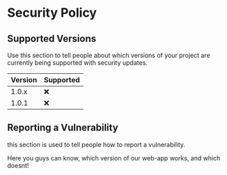 # Security Policy

## Supported Versions

Use this section to tell people about which versions of your project are
currently being supported with security updates.

| Version | Supported          |
| ------- | ------------------ |
| 1.0.x   | :x:                |
| 1.0.1   | :x:                |

## Reporting a Vulnerability

this section is used to tell people how to report a vulnerability.

Here you guys can know, which version of our web-app works, and which doesnt! 
